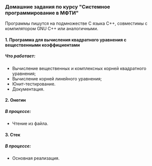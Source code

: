 ### Домашние задания по курсу "Системное программирование в МФТИ"

Программы пишутся на подмножестве C языка C++, совместимы с компилятором GNU C++ или аналогичными.

#### 1. Программа для вычисления квадратного уравнения с вещественными коэффициентами

##### Что работает:
* Вычисление вещественных и комплексных корней квадратного уравнения;
* Вычисление корней линейного уравнения;
* Юнит-тестирование.
* Документация.

#### 2. Онегин

##### В процессе:
* Чтение из файла.

#### 3. Стек

##### В процессе:
* Основная реализация.
